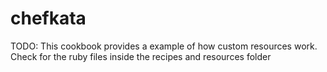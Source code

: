 # chefkata

TODO: This cookbook provides a example of how custom resources work.
      Check for the ruby files inside the recipes and resources folder
